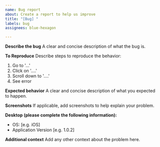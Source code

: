 ```yaml
---
name: Bug report
about: Create a report to help us improve
title: "[Bug] "
labels: bug
assignees: blue-hexagon

---
```


**Describe the bug**
A clear and concise description of what the bug is.

**To Reproduce**
Describe steps to reproduce the behavior:
1. Go to '...'
2. Click on '....'
3. Scroll down to '....'
4. See error

**Expected behavior**
A clear and concise description of what you expected to happen.

**Screenshots**
If applicable, add screenshots to help explain your problem.

**Desktop (please complete the following information):**
 - OS: [e.g. iOS]
 - Application Version [e.g. 1.0.2]

**Additional context**
Add any other context about the problem here.
